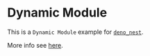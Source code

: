 # Dynamic Module

This is a `Dynamic Module` example for
[`deno_nest`](https://nests.deno.dev/en-US).

More info see
[here](https://nests.deno.dev/en-US/documentation/12_dynamic_module).
